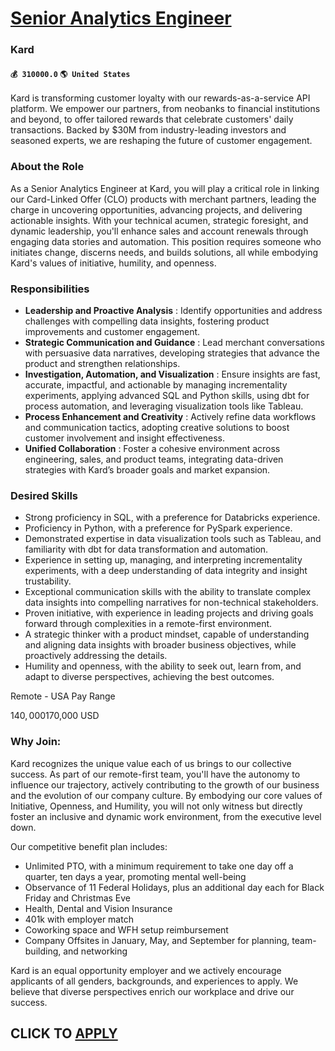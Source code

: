 # [Senior Analytics Engineer](https://www.remotewlb.com/apply/senior-analytics-engineer-65884)  
### Kard  
#### `💰 310000.0` `🌎 United States`  

Kard is transforming customer loyalty with our rewards-as-a-service API platform. We empower our partners, from neobanks to financial institutions and beyond, to offer tailored rewards that celebrate customers' daily transactions. Backed by $30M from industry-leading investors and seasoned experts, we are reshaping the future of customer engagement.

### About the Role

As a Senior Analytics Engineer at Kard, you will play a critical role in linking our Card-Linked Offer (CLO) products with merchant partners, leading the charge in uncovering opportunities, advancing projects, and delivering actionable insights. With your technical acumen, strategic foresight, and dynamic leadership, you'll enhance sales and account renewals through engaging data stories and automation. This position requires someone who initiates change, discerns needs, and builds solutions, all while embodying Kard's values of initiative, humility, and openness.

### Responsibilities

  * **Leadership and Proactive Analysis** : Identify opportunities and address challenges with compelling data insights, fostering product improvements and customer engagement.
  * **Strategic Communication and Guidance** : Lead merchant conversations with persuasive data narratives, developing strategies that advance the product and strengthen relationships.
  * **Investigation, Automation, and Visualization** : Ensure insights are fast, accurate, impactful, and actionable by managing incrementality experiments, applying advanced SQL and Python skills, using dbt for process automation, and leveraging visualization tools like Tableau.
  * **Process Enhancement and Creativity** : Actively refine data workflows and communication tactics, adopting creative solutions to boost customer involvement and insight effectiveness.
  * **Unified Collaboration** : Foster a cohesive environment across engineering, sales, and product teams, integrating data-driven strategies with Kard’s broader goals and market expansion.

### Desired Skills

  * Strong proficiency in SQL, with a preference for Databricks experience.
  * Proficiency in Python, with a preference for PySpark experience.
  * Demonstrated expertise in data visualization tools such as Tableau, and familiarity with dbt for data transformation and automation.
  * Experience in setting up, managing, and interpreting incrementality experiments, with a deep understanding of data integrity and insight trustability.
  * Exceptional communication skills with the ability to translate complex data insights into compelling narratives for non-technical stakeholders.
  * Proven initiative, with experience in leading projects and driving goals forward through complexities in a remote-first environment.
  * A strategic thinker with a product mindset, capable of understanding and aligning data insights with broader business objectives, while proactively addressing the details.
  * Humility and openness, with the ability to seek out, learn from, and adapt to diverse perspectives, achieving the best outcomes.

Remote - USA Pay Range

$140,000$170,000 USD

### Why Join:

Kard recognizes the unique value each of us brings to our collective success. As part of our remote-first team, you'll have the autonomy to influence our trajectory, actively contributing to the growth of our business and the evolution of our company culture. By embodying our core values of Initiative, Openness, and Humility, you will not only witness but directly foster an inclusive and dynamic work environment, from the executive level down.

Our competitive benefit plan includes:

  * Unlimited PTO, with a minimum requirement to take one day off a quarter, ten days a year, promoting mental well-being
  * Observance of 11 Federal Holidays, plus an additional day each for Black Friday and Christmas Eve
  * Health, Dental and Vision Insurance
  * 401k with employer match
  * Coworking space and WFH setup reimbursement
  * Company Offsites in January, May, and September for planning, team-building, and networking

Kard is an equal opportunity employer and we actively encourage applicants of all genders, backgrounds, and experiences to apply. We believe that diverse perspectives enrich our workplace and drive our success.

  
## CLICK TO [APPLY](https://www.remotewlb.com/apply/senior-analytics-engineer-65884)


